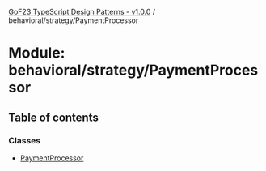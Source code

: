 [GoF23 TypeScript Design Patterns - v1.0.0](../README.md) / behavioral/strategy/PaymentProcessor

# Module: behavioral/strategy/PaymentProcessor

## Table of contents

### Classes

- [PaymentProcessor](../classes/behavioral_strategy_PaymentProcessor.PaymentProcessor.md)
